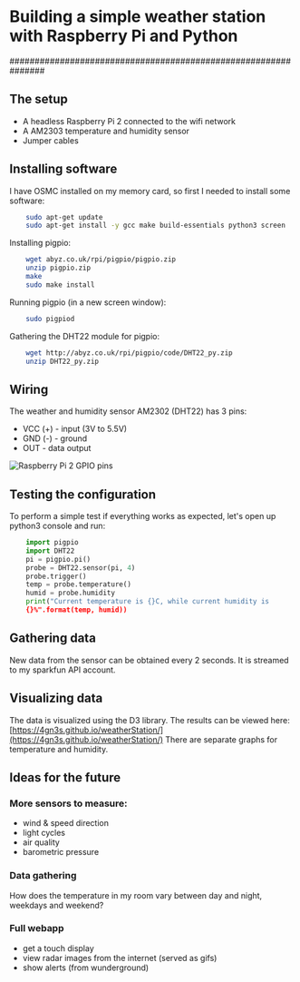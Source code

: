 # Building a simple weather station with Raspberry Pi and Python
###############################################################

## The setup
* A headless Raspberry Pi 2 connected to the wifi network
* A AM2303 temperature and humidity sensor
* Jumper cables

## Installing software
I have OSMC installed on my memory card, so first I needed to install some
software:
    
```sh
    sudo apt-get update
    sudo apt-get install -y gcc make build-essentials python3 screen
```

Installing pigpio:

```sh
    wget abyz.co.uk/rpi/pigpio/pigpio.zip
    unzip pigpio.zip
    make
    sudo make install
```

Running pigpio (in a new screen window):

```sh
    sudo pigpiod
```

Gathering the DHT22 module for pigpio:
```sh
    wget http://abyz.co.uk/rpi/pigpio/code/DHT22_py.zip
    unzip DHT22_py.zip
```

## Wiring
The weather and humidity sensor AM2302 (DHT22) has 3 pins:
 * VCC (+) - input (3V to 5.5V)
 * GND (-) - ground
 * OUT     - data output

![Raspberry Pi 2 GPIO
pins](http://www.megaleecher.net/sites/default/files/images/raspberry-pi-rev2-gpio-pinout.jpg)

## Testing the configuration
To perform a simple test if everything works as expected, let's open up
python3 console and run:
   
```python
    import pigpio
    import DHT22
    pi = pigpio.pi()
    probe = DHT22.sensor(pi, 4)
    probe.trigger()
    temp = probe.temperature()
    humid = probe.humidity
    print("Current temperature is {}C, while current humidity is
    {}%".format(temp, humid))
```

## Gathering data
New data from the sensor can be obtained every 2 seconds. It is streamed to my sparkfun API account.

## Visualizing data
The data is visualized using the D3 library. The results can be viewed here: [https://4gn3s.github.io/weatherStation/](https://4gn3s.github.io/weatherStation/)
There are separate graphs for temperature and humidity.

## Ideas for the future

### More sensors to measure:
* wind & speed direction
* light cycles
* air quality
* barometric pressure

### Data gathering
How does the temperature in my room vary between day and night, weekdays and weekend?

### Full webapp
* get a touch display
* view radar images from the internet (served as gifs)
* show alerts (from wunderground)

